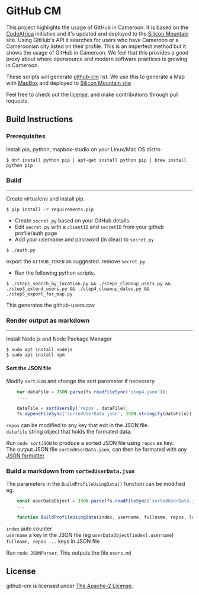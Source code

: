 GitHub CM
=========

This project highlights the usage of GitHub in Cameroon. It is based on the [CodeAfrica](http://codeafrica.org) initiative and it's updated and deployed to the [Silicon Mountain](http://smconf.org/github-cm) site. Using GitHub's API it searches for users who have Cameroon or a Cameroonian city listed on their profile. This is an imperfect method but it shows the usage of GitHub in Cameroon.  We feel that this provides a good proxy about where opensource and modern software practices is growing in Cameroon. 

These scripts will generate [github-cm](https://github.com/silicon-mountain/github-cm/blob/master/github-users.csv) list. We use this to generate a Map with [MapBox](http://mapbox.com) and deployed to [Silicon Mountain site](http://smconf.org/github-cm)

Feel free to check out the [license](LICENSE), and make contributions through pull requests.


## Build Instructions

### Prerequisites

Install pip, python, mapbox-studio on your Linux/Mac OS distro

```
$ dnf install python pip | apt-get install python pip | brew install python pip

```
### Build

-----
Create virtualenv and install pip.

```
$ pip install -r requirements.pip

````

* Create  `secret.py` based on your GitHub details.
* Edit `secret.py` with a `clientID` and `secretID` from your github profile/auth page
* Add your username and password (in clear) to `secret.py`

```
$ ./auth.py

```
export the `GITHUB_TOKEN` as suggested.
remove `secret.py`


* Run the following python scripts.

```
$ ./step1_search_by_location.py && ./step2_cleanup_users.py && ./step3_extend_users.py && ./step4_cleanup_dates.py && ./step5_export_for_map.py

```

This generates the github-users.csv


### Render output as markdown

------------

Install Node.js and Node Package Manager
``` shell
$ sudo apt install nodejs
$ sudo apt install npm

```
#### Sort the JSON file

Modify `sortJSON` and change the sort parameter if necessary

``` javascript
	var dataFile = JSON.parse(fs.readFileSync('step4.json'));
	....

	dataFile = sortUsersBy('repos', dataFile);
	fs.appendFileSync('sortedUserData.json', JSON.stringify(dataFile));
```
`repos` can be modified to any key that exit in the JSON file.  
`datafile` string object that holds the formated data.

Run `node sortJSON` to produce a sorted JSON file using `repos` as key.  
The output JSON file `sortedUserData.json`, can then be formated with any [JSON formatter](http://www.freeformatter.com/json-formatter.html)

### Build a markdown from `sortedUserData.json`

The parameters in the `BuildProfileUsingData()` function can be modified eg.

``` javascript
	const userDataObject = JSON.parse(fs.readFileSync('sortedUserData.json').toString());
	...

	function BuildProfileUsingData(index, username, fullname, repos, location, followers, avatar) {...}
```
`index` auto counter  
`username` a key in the JSON file (eg `userDataObject[index].username`)  
`fullname, repos ...` keys in JSON file    

Run `node JSONParser`. This outputs the file `users.md`
## License

github-cm is licensed under [The Apache-2 License](LICENSE).


